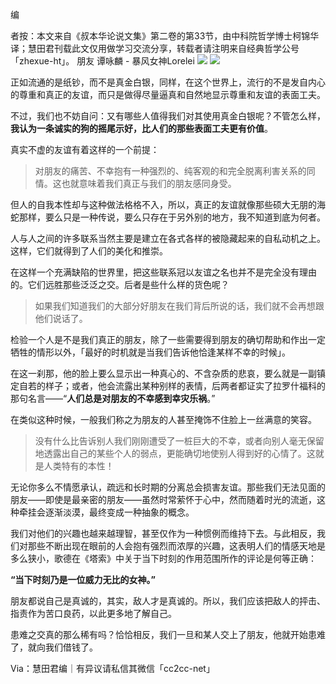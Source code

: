 编

者按：本文来自《叔本华论说文集》第二卷的第33节，由中科院哲学博士柯锦华译；慧田君刊载此文仅用做学习交流分享，转载者请注明来自经典哲学公号「zhexue-ht」。 朋友 谭咏麟 - 暴风女神Lorelei ![](https://res.wx.qq.com/mmbizwap/zh_CN/htmledition/images/icon/appmsg/qqmusic/icon_qqmusic_source531a3f.svg)
     ![](https://y.gtimg.cn/music/photo_new/T002R90x90M000004eGsCN3SUheO.jpg) 

正如流通的是纸钞，而不是真金白银，同样，在这个世界上，流行的不是发自内心的尊重和真正的友谊，而只是做得尽量逼真和自然地显示尊重和友谊的表面工夫。  

不过，我们也不妨自问：又有哪些人值得我们对其使用真金白银呢？不管怎么样，**我认为一条诚实的狗的摇尾示好，比人们的那些表面工夫更有价值**。

真实不虚的友谊有着这样的一个前提：

> 对朋友的痛苦、不幸抱有一种强烈的、纯客观的和完全脱离利害关系的同情。这也就意味着我们真正与我们的朋友感同身受。

但人的自我本性却与这种做法格格不入，所以，真正的友谊就像那些硕大无朋的海蛇那样，要么只是一种传说，要么只存在于另外别的地方，我不知道到底为何者。

人与人之间的许多联系当然主要是建立在各式各样的被隐藏起来的自私动机之上。这样，它们就得到了人们的美化和推崇。

在这样一个充满缺陷的世界里，把这些联系冠以友谊之名也并不是完全没有理由的。它们远胜那些泛泛之交。后者是些什么样的货色呢？

> 如果我们知道我们的大部分好朋友在我们背后所说的话，我们就不会再想跟他们说话了。

检验一个人是不是我们真正的朋友，除了一些需要得到朋友的确切帮助和作出一定牺牲的情形以外，「最好的时机就是当我们告诉他恰逢某样不幸的时候」。

在这一刹那，他的脸上要么显示出一种真心的、不含杂质的悲哀，要么就是一副镇定自若的样子；或者，他会流露出某种别样的表情，后两者都证实了拉罗什福科的那句名言——“**人们总是对朋友的不幸感到幸灾乐祸**。”

在类似这种时候，一般我们称之为朋友的人甚至掩饰不住脸上一丝满意的笑容。

> 没有什么比告诉别人我们刚刚遭受了一桩巨大的不幸，或者向别人毫无保留地透露出自己的某些个人的弱点，更能确切地使别人得到好的心情了。这就是人类特有的本性！

无论你多么不情愿承认，疏远和长时期的分离总会损害友谊。那些我们无法见面的朋友——即使是最亲密的朋友——虽然时常萦怀于心中，然而随着时光的流逝，这种牵挂会逐渐淡漠，最终变成一种抽象的概念。

我们对他们的兴趣也越来越理智，甚至仅作为一种惯例而维持下去。与此相反，我们对那些不断出现在眼前的人会抱有强烈而浓厚的兴趣，这表明人们的情感天地是多么狭小，歌德在《塔索》中关于当下时刻的作用范围所作的评论是何等正确：

**“当下时刻乃是一位威力无比的女神。”**

朋友都说自己是真诚的，其实，敌人才是真诚的。所以，我们应该把敌人的抨击、指责作为苦口良药，以此更多地了解自己。

患难之交真的那么稀有吗？恰恰相反，我们一旦和某人交上了朋友，他就开始患难了，就向我们借钱了。

Via：慧田君编｜有异议请私信其微信「cc2cc-net」